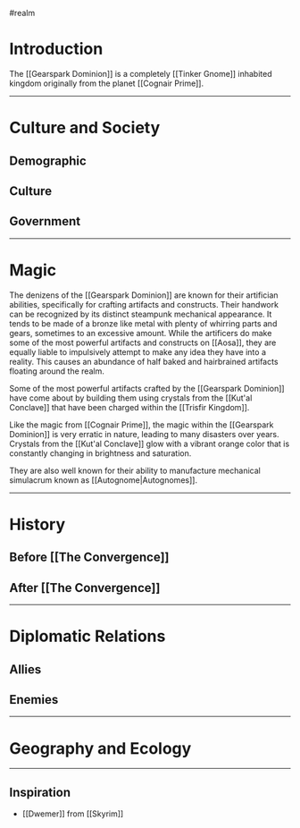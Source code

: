 #realm 
# Introduction

The [[Gearspark Dominion]] is a completely [[Tinker Gnome]] inhabited kingdom originally from the planet [[Cognair Prime]].

---
# Culture and Society
## Demographic

## Culture

## Government

---
# Magic

The denizens of the [[Gearspark Dominion]] are known for their artifician abilities, specifically for crafting artifacts and constructs. Their handwork can be recognized by its distinct steampunk mechanical appearance. It tends to be made of a bronze like metal with plenty of whirring parts and gears, sometimes to an excessive amount. While the artificers do make some of the most powerful artifacts and constructs on [[Aosa]], they are equally liable to impulsively attempt to make any idea they have into a reality. This causes an abundance of half baked and hairbrained artifacts floating around the realm.

Some of the most powerful artifacts crafted by the [[Gearspark Dominion]] have come about by building them using crystals from the [[Kut'al Conclave]] that have been charged within the [[Trisfir Kingdom]]. 

Like the magic from [[Cognair Prime]], the magic within the [[Gearspark Dominion]] is very erratic in nature, leading to many disasters over years. Crystals from the [[Kut'al Conclave]] glow with a vibrant orange color that is constantly changing in brightness and saturation.

They are also well known for their ability to manufacture mechanical simulacrum known as [[Autognome|Autognomes]].

---
# History
## Before [[The Convergence]]

## After [[The Convergence]]

---
# Diplomatic Relations
## Allies

## Enemies

---
# Geography and Ecology


---
## Inspiration

- [[Dwemer]] from [[Skyrim]]
